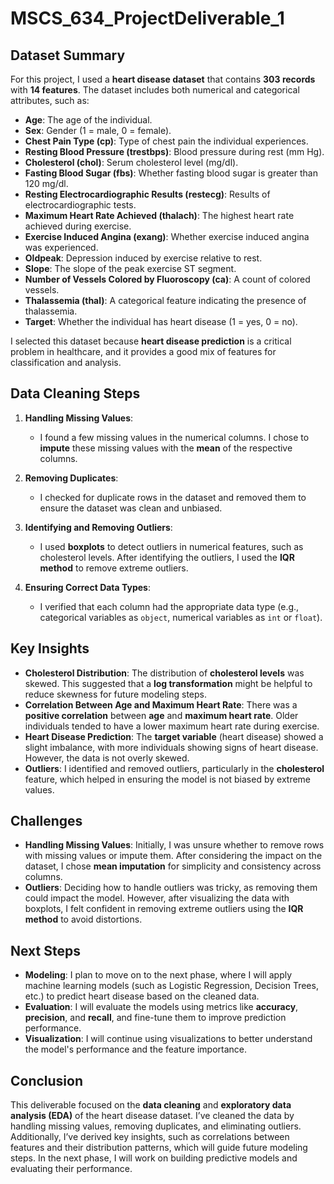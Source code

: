 # MSCS_634_ProjectDeliverable_1

## Dataset Summary
For this project, I used a **heart disease dataset** that contains **303 records** with **14 features**. The dataset includes both numerical and categorical attributes, such as:
- **Age**: The age of the individual.
- **Sex**: Gender (1 = male, 0 = female).
- **Chest Pain Type (cp)**: Type of chest pain the individual experiences.
- **Resting Blood Pressure (trestbps)**: Blood pressure during rest (mm Hg).
- **Cholesterol (chol)**: Serum cholesterol level (mg/dl).
- **Fasting Blood Sugar (fbs)**: Whether fasting blood sugar is greater than 120 mg/dl.
- **Resting Electrocardiographic Results (restecg)**: Results of electrocardiographic tests.
- **Maximum Heart Rate Achieved (thalach)**: The highest heart rate achieved during exercise.
- **Exercise Induced Angina (exang)**: Whether exercise induced angina was experienced.
- **Oldpeak**: Depression induced by exercise relative to rest.
- **Slope**: The slope of the peak exercise ST segment.
- **Number of Vessels Colored by Fluoroscopy (ca)**: A count of colored vessels.
- **Thalassemia (thal)**: A categorical feature indicating the presence of thalassemia.
- **Target**: Whether the individual has heart disease (1 = yes, 0 = no).

I selected this dataset because **heart disease prediction** is a critical problem in healthcare, and it provides a good mix of features for classification and analysis.

## Data Cleaning Steps
1. **Handling Missing Values**: 
   - I found a few missing values in the numerical columns. I chose to **impute** these missing values with the **mean** of the respective columns.
   
2. **Removing Duplicates**:
   - I checked for duplicate rows in the dataset and removed them to ensure the dataset was clean and unbiased.

3. **Identifying and Removing Outliers**:
   - I used **boxplots** to detect outliers in numerical features, such as cholesterol levels. After identifying the outliers, I used the **IQR method** to remove extreme outliers.

4. **Ensuring Correct Data Types**:
   - I verified that each column had the appropriate data type (e.g., categorical variables as `object`, numerical variables as `int` or `float`).

## Key Insights
- **Cholesterol Distribution**: The distribution of **cholesterol levels** was skewed. This suggested that a **log transformation** might be helpful to reduce skewness for future modeling steps.
- **Correlation Between Age and Maximum Heart Rate**: There was a **positive correlation** between **age** and **maximum heart rate**. Older individuals tended to have a lower maximum heart rate during exercise.
- **Heart Disease Prediction**: The **target variable** (heart disease) showed a slight imbalance, with more individuals showing signs of heart disease. However, the data is not overly skewed.
- **Outliers**: I identified and removed outliers, particularly in the **cholesterol** feature, which helped in ensuring the model is not biased by extreme values.

## Challenges
- **Handling Missing Values**: Initially, I was unsure whether to remove rows with missing values or impute them. After considering the impact on the dataset, I chose **mean imputation** for simplicity and consistency across columns.
- **Outliers**: Deciding how to handle outliers was tricky, as removing them could impact the model. However, after visualizing the data with boxplots, I felt confident in removing extreme outliers using the **IQR method** to avoid distortions.

## Next Steps
- **Modeling**: I plan to move on to the next phase, where I will apply machine learning models (such as Logistic Regression, Decision Trees, etc.) to predict heart disease based on the cleaned data.
- **Evaluation**: I will evaluate the models using metrics like **accuracy**, **precision**, and **recall**, and fine-tune them to improve prediction performance.
- **Visualization**: I will continue using visualizations to better understand the model's performance and the feature importance.

## Conclusion
This deliverable focused on the **data cleaning** and **exploratory data analysis (EDA)** of the heart disease dataset. I’ve cleaned the data by handling missing values, removing duplicates, and eliminating outliers. Additionally, I’ve derived key insights, such as correlations between features and their distribution patterns, which will guide future modeling steps. In the next phase, I will work on building predictive models and evaluating their performance.

